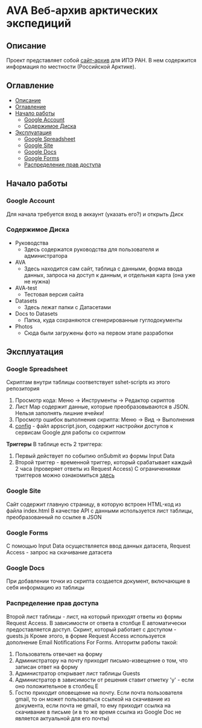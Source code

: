 # AVA Веб-архив арктических экспедиций

## Описание
Проект представляет собой [сайт-архив](https://ava.auditory.ru/) для ИПЭ РАН. В нем содержится информация по местности (Российской Арктике).

## Оглавление
* [Описание](#Описание)
* [Оглавление](#Оглавление)
* [Начало работы](#Начало-работы)
    * [Google Account](#Google-Account)
    * [Содержимое Диска](#Содержимое-Диска)
* [Эксплуатация](#Эксплуатация)
    * [Google Spreadsheet](#Google-Spreadsheet)
    * [Google Site](#Google-Site)
    * [Google Docs](#Google-Docs)
    * [Google Forms](#Google-Forms)
    * [Распределение прав доступа](#Распределение-прав-доступа)

## Начало работы
### Google Account
Для начала требуется вход в аккаунт (указать его?) и открыть Диск

### Содержимое Диска
- Руководства
    * Здесь содержатся руководства для пользователя и администратора
- AVA
    * Здесь находится сам сайт, таблица с данными, форма ввода данных, запроса на доступ к данным, и отдельная карта (она уже не нужна)
- AVA-test
    * Тестовая версия сайта
- Datasets
    * Здесь лежат папки с Датасетами
- Docs to Datasets
    * Папка, куда сохраняются сгенерированные гуглодокументы
- Photos
    * Сюда были загружены фото на первом этапе разработки

## Эксплуатация
### Google Spreadsheet
Скриптам внутри таблицы соответствует sshet-scripts из этого репозитория

1. Просмотр кода: Меню -> Инструменты -> Редактор скриптов
2. Лист Map содержит данные, которые преобразовываются в JSON. 
Нельзя заполнять лишние ячейки!
3. Просмотр ошибок выполнения скрипта: Меню -> Вид -> Выполнения
4. [config](https://github.com/maryapple/AVA-project/tree/master/config) - файл appscript.json, содержит настройки доступов к сервисам Google для работы со скриптом

**Триггеры**
В таблице есть 2 триггера:
1. Первый действует по событию onSubmit из формы Input Data
2. Второй триггер - временной триггер, который срабатывает каждый 2 часа (проверяет ответы из Request Access)
С ограничениями триггеров можно ознакомиться [здесь](https://developers.google.com/apps-script/guides/services/quotas)

### Google Site
Сайт содержит главную страницу, в которую встроен HTML-код из файла index.html
В качестве API с данными используется лист таблицы, преобразованный по ссылке в JSON

### Google Forms
С помощью Input Data осуществляется ввод данных датасета, Request Access - запрос на скачивание датасета

### Google Docs
При добавлении точки из скрипта создается документ, включающие в себя информацию из таблицы   

### Распределение прав доступа
Второй лист таблицы - лист, на который приходят ответы из формы Request Access. В зависимости от ответа в столбце E автоматически предоставляется доступ. Скринт, который работает с доступом - guests.js
Кроме этого, в форме Request Access используется дополнение Email Notifications For Forms. Алгоритм работы такой:
1. Пользователь отвечает на форму
2. Администратору на почту приходит письмо-извещение о том, что записан ответ на форму
3. Администратор открывает лист таблицы Guests
4. Администратор в зависимости от решения ставит отметку 'y' - если оно положительное в столбец E
5. Гостю приходит оповещение на почту. Если почта пользователя gmail, то он может пользоваться ссылкой на скачивание из документа, если почта не gmail, то ему приходит ссылка на скачивание в письме (и в то же время ссылка из Google Doc не является актуальной для его почты)